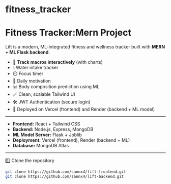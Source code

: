 # fitness_tracker

# Fitness Tracker:Mern Project

Lift is a modern, ML-integrated fitness and wellness tracker built with **MERN + ML Flask backend**.

- 🌿 **Track macros interactively** (with charts)
- 💧 Water intake tracker
- ⏲️ Focus timer
- 🌟 Daily motivation
- 📊 Body composition prediction using ML
- 🪄 Clean, scalable Tailwind UI
- 🛠️ JWT Authentication (secure login)
- 🚀 Deployed on Vercel (frontend) and Render (backend + ML model)

---


- **Frontend:** React + Tailwind CSS
- **Backend:** Node.js, Express, MongoDB
- **ML Model Server:** Flask + Joblib
- **Deployment:** Vercel (frontend), Render (backend + ML)
- **Database:** MongoDB Atlas

---
1️⃣ Clone the repository

```bash
git clone https://github.com/sannx4/lift-frontend.git
git clone https://github.com/sannx4/lift-backend.git
